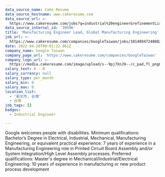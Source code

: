 ```yaml
---
data_source_name: Cake Resume
data_source_hostname: www.cakeresume.com
data_source_url: >-
  https://www.cakeresume.com/jobs?q=industrial%20engineer&refinementList%5Blang_name%5D%5B0%5D=English&refinementList%5Bsalary_type%5D=per_year
data_source_internal_id: '39596'
title: 'Manufacturing Engineer Lead, Global Manufacturing Engineering'
job_url: >-
  https://www.cakeresume.com/companies/GoogleTaiwan/jobs/101489472408822470-manufacturing-engineer-lead-global-manufacturing-engineering
date: 2022-04-26T00:01:22.861Z
company_name: Google Taiwan
company_page_url: 'https://www.cakeresume.com/companies/GoogleTaiwan'
company_logo_url: >-
  https://media.cakeresume.com/image/upload/s--9pj7XnJ9--/c_pad,fl_png8,h_200,w_200/v1568707905/symvi9tbcfy1zxem1zul.png
salary_text: 0 - 0
salary_currency: null
salary_type: per_month
salary_min: 0
salary_max: 0
location_list:
  - '新北市, 台灣'
  - 台灣
job_tags: []
badges:
  - Industrial Engineer

---
```


Google welcomes people with disabilities. Minimum qualifications: Bachelor’s Degree in Electrical, Industrial, Mechanical, Manufacturing Engineering, or equivalent practical experience. 7 years of experience in a Manufacturing Engineering role in Printed Circuit Board Assembly and/or System Integration/High Level Assembly processes. Preferred qualifications: Master's degree in Mechanical/Industrial/Electrical Engineering. 10 years of experience in manufacturing or new product process development